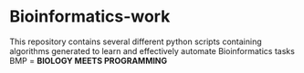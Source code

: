 # Bioinformatics-work

This repository contains several different python scripts containing algorithms generated to learn and effectively automate Bioinformatics tasks
BMP = **BIOLOGY MEETS PROGRAMMING**
